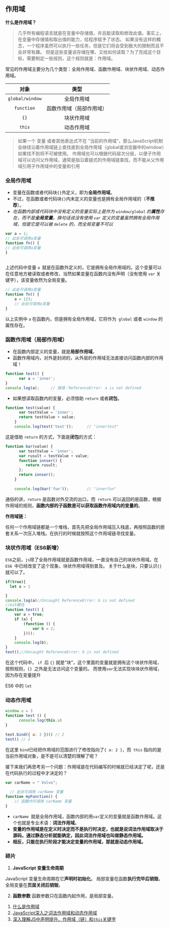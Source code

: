## 作用域

**什么是作用域？**
> 几乎所有编程语言就是在变量中存储值，并且能读取和修改此值。事实上，在变量中存储值和取出值的能力，给程序赋予了状态。
> 如果没有这样的概念，一个程序虽然可以执行一些任务，但是它们将会受到极大的限制而且不会非常有趣。
> 但是这些变量该存储在哪，又给如何读取？为了完成这个目标，需要制定一些规则，这个规则就是：作用域。

常见的作用域主要分为几个类型：全局作用域、函数作用域、块状作用域、动态作用域。

|      对象       |          类型          |
| :-------------: | :--------------------: |
| `global/window` |       全局作用域        |
|   `function`    | 函数作用域（局部作用域） |
|      `{}`       |       块状作用域        |
|     `this`      |       动态作用域        |

>如果一个 变量 或者其他表达式不在 “当前的作用域”，那么JavaScript机制会继续沿着作用域链上查找直到全局作用域（global或浏览器中的window）如果找不到将不可被使用。 
>作用域也可以根据代码层次分层，以便子作用域可以访问父作用域，通常是指沿着链式的作用域链查找，而不能从父作用域引用子作用域中的变量和引用

### 全局作用域

- 变量在函数或者代码块`{}`外定义，即为**全局作用域**。
- 不过，在函数或者代码块`{}`内未定义的变量也是拥有全局作用域的（**不推荐**）。
- *在函数内部或代码块中没有定义的变量实际上是作为 `window/global` 的**属性**存在，而不是**全局变量**。换句话说没有使用 `var` 定义的变量虽然拥有全局作用域，但是它是可以被 `delete` 的，而全局变量不可以*

```js
var a = 1;
// 此处可调用a变量
function fn() {
// 此处可调用a变量
}
    
```

上述代码中变量 `a `就是在函数外定义的，它是拥有全局作用域的。这个变量可以在任意地方被读取或者修改，当然如果变量在函数内没有声明（没有使用 `var` 关键字），该变量依然为全局变量。

```js
// 此处可调用a变量
function fn() {
    a = 123;
    // 此处可调用a变量
}
```

以上实例中 `a` 在函数内，但是拥有全局作用域，它将作为` global` 或者 `window` 的属性存在。

### 函数作用域（局部作用域）

- 在函数内部定义的变量，就是**局部作用域**。
- 函数作用域内，对外是封闭的，从外层的作用域无法直接访问函数内部的作用域！

```js
function test() {
      var a = 'inner';
}    
console.log(a);		// 报错：ReferenceError: a is not defined
```

- 如果想读取函数内的变量，必须借助 `return` 或者**闭包**。

```js
function test(value) {
      var testValue = 'inner';
      return testValue + value;
    }
    console.log(test('test'));		// "innertest"
```

这是借助 `return` 的方式，下面是**闭包**的方式：

```js
function bar(value) {
      var testValue = 'inner';
      var rusult = testValue + value;
      function innser() {
         return rusult;
      };
      return innser();
    }
    
    console.log(bar('fun'));		// "innerfun"
```


通俗的讲，`return` 是函数对外交流的出口，而` return` 可以返回的是函数，根据作用域的规则，**函数内部的子函数是可以获取函数作用域内的变量的**。

**作用域链：**

任何一个作用域链都是一个堆栈，首先先把全局作用域压入栈底，再按照函数的嵌套关系一次压入堆栈。在执行的时候就按照这个作用域链寻找变量。

### 块状作用域（ES6新增）

`ES6`之前，`js`除了全局作用域就是函数作用域，一直没有自己的块状作用域。在 `ES6 `中已经改变了这个现象，块状作用域得到普及。
关于什么是块，只要认识` {} `就可以了。

```js
if(true){
  let a = 1

}
console.log(a)//Uncaught ReferenceError: b is not defined
//es5模仿
function test() {
	var a = true;
	if (a) {
		(function () {
			var b = 2;
		})();
	} 
	console.log(b);
}
test();//Uncaught ReferenceError: b is not defined
```

在这个代码中， `if `后 `{}` 就是“块”，这个里面的变量就是拥有这个块状作用域，按照规则，`{} `之外是无法访问这个变量的。
而使用`var`无法实现块块状作用域，因为存在变量提升

ES6 中的 `let`

### 动态作用域


```js
window.a = 3
function test () {
      console.log(this.a)
}
    
test.bind({ a: 2 })() // 2
test() // 3
```

在这里 `bind`已经把作用域的范围进行了修改指向了`{ a: 2 }`，而` this` 指向的是当前作用域对象，是不是可以清楚的理解了呢？

接下来我们再思考另一个问题：作用域是在代码编写的时候就已经决定了呢，还是在代码执行的过程中才决定的？

```js
var carName = " Volvo";
    
  // 此处可调用 carName 变量
function myFunction() {
    // 函数内可调用 carName 变量
}
```

-  `carName `就是全局作用域，函数内部的用`var`定义的变量就是函数作用域。这个也就是专业术语：**词法作用域**。
- **变量的作用域是在定义时决定而不是执行时决定，也就是说词法作用域取决于源码，通过静态分析就能确定，因此词法作用域也叫做静态作用域。**
- **相反，只能在执行阶段才能决定变量的作用域，那就是动态作用域。**

### 碎片

1. **JavaScript 变量生命周期**

JavaScript 变量生命周期在它**声明时初始化**。
局部变量在函数**执行完毕后销毁**。
全局变量在**页面关闭后销毁**。

2. **函数参数**
函数参数只在函数内起作用，是局部变量。

<ol>
    <li><a href="https://www.kancloud.cn/kancloud/you-dont-know-js-scope-closures/516610">什么是作用域</a></li>
    <li><a href="https://github.com/mqyqingfeng/Blog/issues/3">JavaScript深入之词法作用域和动态作用域</a></li>
    <li><a href="https://github.com/creeperyang/blog/issues/16">深入理解JS中声明提升、作用域（链）和<code>this</code>关键字</a></li>
</ol>